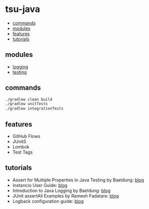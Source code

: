 # tsu-java

- [commands](#commands)
- [modules](#modules)
- [features](#features)
- [tutorials](#tutorials)

## modules

- [logging](logging)
- [testing](testing)

## commands

```bash
./gradlew clean build
./gradlew unitTests
./gradlew integrationTests
```

## features

- GitHub Flows
- JUnit5
- Lombok
- Test Tags

## tutorials

- Assert for Multiple Properties in Java Testing by Baeldung: [blog](https://www.baeldung.com/java-testing-single-assert-multiple-properties)
- Instancio User Guide: [blog](https://www.instancio.org/user-guide/#using-supply-to-provide-random-values)
- Introduction to Java Logging by Baeldung: [blog](https://www.baeldung.com/java-logging-intro)
- JUnit assertAll Examples by Ramesh Fadatare: [blog](https://www.javaguides.net/2018/09/junit-5-assertall-example.html)
- Logback configuration guide: [blog](https://logback.qos.ch/manual/configuration.html)